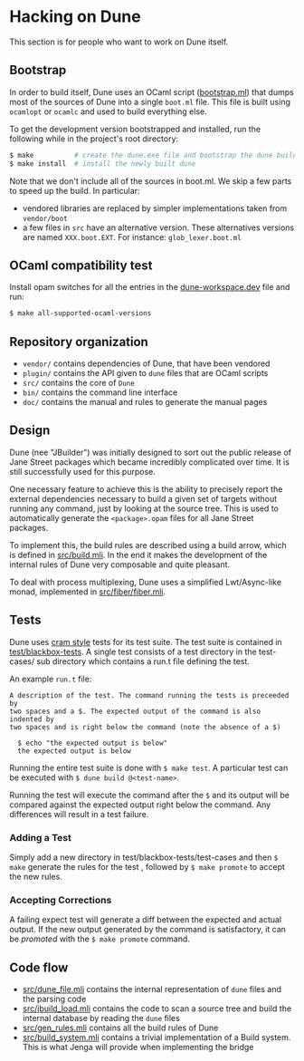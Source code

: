 # Hacking on Dune

This section is for people who want to work on Dune itself.

## Bootstrap

In order to build itself, Dune uses an OCaml script
([bootstrap.ml](bootstrap.ml)) that dumps most of the sources of Dune into a
single `boot.ml` file. This file is built using `ocamlopt` or `ocamlc`
and used to build everything else.

To get the development version bootstrapped and installed, run the following
while in the project's root directory:

```sh
$ make          # create the dune.exe file and bootstrap the dune build
$ make install  # install the newly built dune
```

Note that we don't include all of the sources in boot.ml. We skip a
few parts to speed up the build. In particular:
- vendored libraries are replaced by simpler implementations taken
  from `vendor/boot`
- a few files in `src` have an alternative version. These alternatives
  versions are named `XXX.boot.EXT`. For instance: `glob_lexer.boot.ml`

## OCaml compatibility test

Install opam switches for all the entries in the
[dune-workspace.dev](dune-workspace.dev) file and run:

```sh
$ make all-supported-ocaml-versions
```

## Repository organization

- `vendor/` contains dependencies of Dune, that have been vendored
- `plugin/` contains the API given to `dune` files that are OCaml
  scripts
- `src/` contains the core of `Dune`
- `bin/` contains the command line interface
- `doc/` contains the manual and rules to generate the manual pages

## Design

Dune (nee "JBuilder") was initially designed to sort out the public release of
Jane Street packages which became incredibly complicated over time. It is still
successfully used for this purpose.

One necessary feature to achieve this is the ability to precisely
report the external dependencies necessary to build a given set of
targets without running any command, just by looking at the source
tree. This is used to automatically generate the `<package>.opam`
files for all Jane Street packages.

To implement this, the build rules are described using a build arrow,
which is defined in [src/build.mli](src/build.mli). In the end it makes the
development of the internal rules of Dune very composable and
quite pleasant.

To deal with process multiplexing, Dune uses a simplified
Lwt/Async-like monad, implemented in [src/fiber/fiber.mli](src/fiber/fiber.mli).

## Tests

Dune uses [cram style](https://blog.janestreet.com/testing-with-expectations/)
tests for its test suite. The test suite is contained in
[test/blackbox-tests](test/blackbox-tests). A single test consists of a test
directory in the test-cases/ sub directory which contains a run.t file defining
the test.

An example `run.t` file:

```
A description of the test. The command running the tests is preceeded by
two spaces and a $. The expected output of the command is also indented by
two spaces and is right below the command (note the absence of a $)

  $ echo "the expected output is below"
  the expected output is below
```

Running the entire test suite is done with `$ make test`. A particular test can
be executed with `$ dune build @<test-name>`.

Running the test will execute the command after the `$` and its output will be
compared against the expected output right below the command. Any differences
will result in a test failure.

### Adding a Test

Simply add a new directory in test/blackbox-tests/test-cases and then `$ make`
generate the rules for the test , followed by `$ make promote` to accept the new
rules.

### Accepting Corrections

A failing expect test will generate a diff between the expected and actual
output. If the new output generated by the command is satisfactory, it can be
*promoted* with the `$ make promote` command.

## Code flow

- [src/dune_file.mli](src/dune_file.mli) contains the internal representation
  of `dune` files and the parsing code
- [src/jbuild_load.mli](src/jbuild_load.mli) contains the code to scan
  a source tree and build the internal database by reading
  the `dune` files
- [src/gen_rules.mli](src/gen_rules.mli) contains all the build rules
  of Dune
- [src/build_system.mli](src/build_system.mli) contains a trivial
  implementation of a Build system. This is what Jenga will provide
  when implementing the bridge
